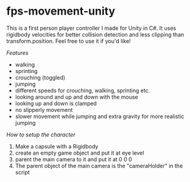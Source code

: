 # fps-movement-unity

This is a first person player controller I made for Unity in C#. It uses rigidbody velocities for better collision detection and less clipping than transform.position. Feel free to use it if you'd like!

*Features*

- walking
- sprinting
- crouching (toggled)
- jumping
- different speeds for crouching, walking, sprinting etc.
- looking around and up and down with the mouse
- looking up and down is clamped
- no slipperly movement
- slower movement while jumping and extra gravity for more realistic jumping

*How to setup the character*

1. Make a capsule with a Rigidbody
2. create an empty game object and put it at eye level
3. parent the main camera to it and put it at 0 0 0
4. The parent object of the main camera is the "cameraHolder" in the script


